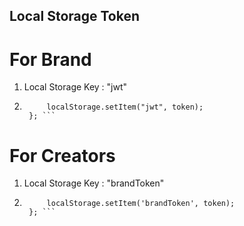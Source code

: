 ## Local Storage Token

# For Brand
1. Local Storage Key : "jwt"
2. ``` const storeToken = (token) => {
        localStorage.setItem("jwt", token);
    }; ``` 

# For Creators
1. Local Storage Key : "brandToken"
2. ```  const storeToken = (token) => {
        localStorage.setItem('brandToken', token);
    }; ```